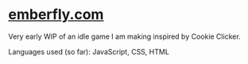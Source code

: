 # [emberfly.com](http://www.emberfly.com)
Very early WIP of an idle game I am making inspired by Cookie Clicker.

Languages used (so far): JavaScript, CSS, HTML
